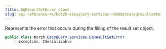 ```yaml
---
title: EqResultSetError class
slug: api-reference-4x/korzh-easyquery-services-namespace/eqresultseterror-class
---
```



Represents the error that occurs during the filling of the result set object.
```csharp
public class Korzh.EasyQuery.Services.EqResultSetError
    : Exception, ISerializable

```